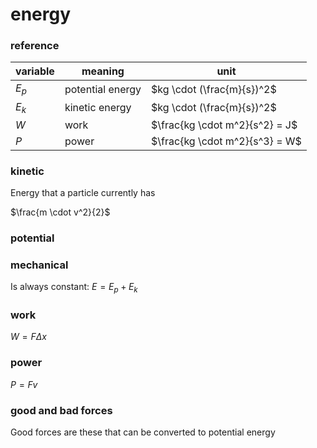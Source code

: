 # energy

### reference

| variable | meaning          | unit                           |
| -------- | ---------------- | ------------------------------ |
| $E_p$    | potential energy | $kg \cdot (\frac{m}{s})^2$     |
| $E_k$    | kinetic energy   | $kg \cdot (\frac{m}{s})^2$     |
| $W$      | work             | $\frac{kg \cdot m^2}{s^2} = J$ |
| $P$      | power            | $\frac{kg \cdot m^2}{s^3} = W$ |

### kinetic

Energy that a particle currently has

$\frac{m \cdot v^2}{2}$

### potential

### mechanical

Is always constant: $E = E_p + E_k$

### work

$W = F \Delta x$

### power

$P = F v$

### good and bad forces

Good forces are these that can be converted to potential energy
